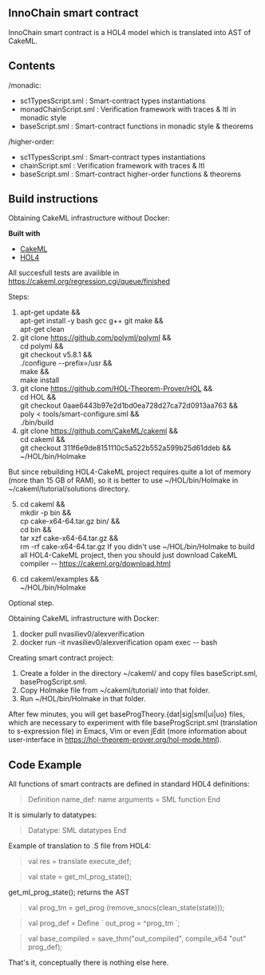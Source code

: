 ## InnoChain smart contract
InnoChain smart contract is a HOL4 model which is translated into AST of CakeML.

## Contents
/monadic: 
- sc1TypesScript.sml : Smart-contract types instantiations 
- monadChainScript.sml : Verification framework with traces & ltl in monadic style 
- baseScript.sml : Smart-contract functions in monadic style & theorems
 
/higher-order: 
- sc1TypesScript.sml : Smart-contract types instantiations 
- chainScript.sml : Verification framework with traces & ltl 
- baseScript.sml : Smart-contract higher-order functions & theorems

## Build instructions

Obtaining CakeML infrastructure without Docker:

<b>Built with</b>
- [CakeML](https://github.com/CakeML/cakeml/commit/311f6e9de8151110c5a522b552a599b25d61ddeb)
- [HOL4](https://github.com/HOL-Theorem-Prover/HOL/commit/0aae6443b97e2d1bd0ea728d27ca72d0913aa763)

All succesfull tests are availible in https://cakeml.org/regression.cgi/queue/finished

Steps:
1.  apt-get update && \
    apt-get install -y bash gcc g++ git make && \
    apt-get clean
2. git clone https://github.com/polyml/polyml && \
    cd polyml && \
    git checkout v5.8.1 && \
    ./configure --prefix=/usr && \
    make && \
    make install
3. git clone https://github.com/HOL-Theorem-Prover/HOL && \
    cd HOL && \
    git checkout 0aae6443b97e2d1bd0ea728d27ca72d0913aa763 && \
    poly < tools/smart-configure.sml && \
    ./bin/build
4. git clone https://github.com/CakeML/cakeml && \
    cd cakeml && \
    git checkout 311f6e9de8151110c5a522b552a599b25d61ddeb && \
    ~/HOL/bin/Holmake

But since rebuilding HOL4-CakeML project requires quite a lot of memory (more than 15 GB of RAM),
so it is better to use ~/HOL/bin/Holmake in ~/cakeml/tutorial/solutions directory.

5. cd cakeml && \
    mkdir -p bin && \
    cp cake-x64-64.tar.gz bin/ && \
    cd bin && \
    tar xzf cake-x64-64.tar.gz && \
    rm -rf cake-x64-64.tar.gz
   If you didn't use ~/HOL/bin/Holmake to build all HOL4-CakeML project, then you should just download
   CakeML compiler -- https://cakeml.org/download.html

6. cd cakeml/examples && \
    ~/HOL/bin/Holmake

Optional step.

Obtaining CakeML infrastructure with Docker:
1. docker pull nvasiliev0/alexverification
2. docker run -it nvasiliev0/alexverification opam exec -- bash

Creating smart contract project:
1. Create a folder in the directory ~/cakeml/ and copy files baseScript.sml, baseProgScript.sml.
2. Copy Holmake file from ~/cakeml/tutorial/ into that folder.
3. Run ~/HOL/bin/Holmake in that folder.

After few minutes, you will get baseProgTheory.{dat|sig|sml|ui|uo} files, which are necessary to experiment with file baseProgScript.sml (translation to s-expression file) in Emacs, Vim or even jEdit
(more information about user-interface in https://hol-theorem-prover.org/hol-mode.html).

## Code Example

All functions of smart contracts are defined in standard HOL4 definitions:

> Definition name\_def:
>     name arguments = SML function
> End

It is simularly to datatypes:
> Datatype:
>     SML datatypes
> End

Example of translation to .S file from HOL4:

> val res = translate execute\_def;

> val state = get\_ml\_prog\_state();

get\_ml\_prog\_state(); returns the AST

> val prog\_tm = get\_prog (remove\_snocs(clean\_state(state)));

> val prog\_def = Define \` out\_prog = ^prog\_tm \`;

> val base\_compiled = save\_thm("out\_compiled", compile\_x64 "out" prog\_def);

That's it, conceptually there is nothing else here.

